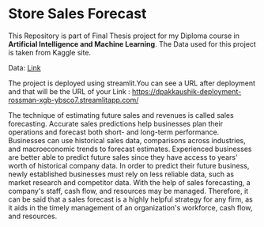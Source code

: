 # Store Sales Forecast

This Repository is part of Final Thesis project for my Diploma course in **Artificial Intelligence and Machine Learning**. The Data used for this project is taken from Kaggle site.

Data: [Link](https://www.kaggle.com/competitions/rossmann-store-sales/data)

The project is deployed using streamlit.You can see a URL after deployment and that will be the URL of your Link : https://dpakkaushik-deployment-rossman-xgb-ybsco7.streamlitapp.com/

The technique of estimating future sales and revenues is called sales forecasting. Accurate sales predictions help businesses plan their operations and forecast both short- and long-term performance. Businesses can use historical sales data, comparisons across industries, and macroeconomic trends to forecast estimates. Experienced businesses are better able to predict future sales since they have access to years' worth of historical company data. In order to predict their future business, newly established businesses must rely on less reliable data, such as market research and competitor data. With the help of sales forecasting, a company's staff, cash flow, and resources may be managed. Therefore, it can be said that a sales forecast is a highly helpful strategy for any firm, as it aids in the timely management of an organization's workforce, cash flow, and resources.
